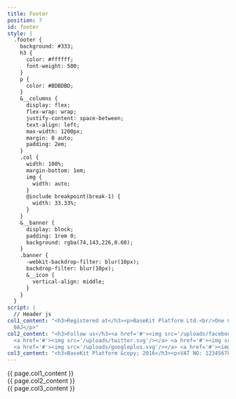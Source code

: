 ```yaml
---
title: Footer
position: 7
id: footer
style: |
  .footer {
    background: #333;
    h3 {
      color: #ffffff;
      font-weight: 500;
    }
    p {
      color: #BDBDBD;
    }
    &__columns {
      display: flex;
      flex-wrap: wrap;
      justify-content: space-between;
      text-align: left;
      max-width: 1200px;
      margin: 0 auto;
      padding: 2em;
    }
    .col {
      width: 100%;
      margin-bottom: 1em;
      img {
        width: auto;
      }
      @include breakpoint(break-1) {
        width: 33.33%;
      }
    }
    &__banner {
      display: block;
      padding: 1rem 0;
      background: rgba(74,143,226,0.60);
    }
    .banner {
      -webkit-backdrop-filter: blur(10px);
      backdrop-filter: blur(10px);
      &__icon {
        vertical-align: middle;
      }
    }
  }
script: |
  // Header js
col1_content: "<h3>Registered at</h3><p>BaseKit Platform Ltd.<br/>One Castlepark<br/>Bristol<br/>BS2
  0AJ</p>"
col2_content: "<h3>Follow us</h3><a href='#'><img src='/uploads/facebook.svg'/></a>
  <a href='#'><img src='/uploads/twitter.svg'/></a> <a href='#'><img src='/uploads/linkedin.svg'/></a>
  <a href='#'><img src='/uploads/googleplus.svg'/></a> <a href='#'><img src='/uploads/instagram.svg'/></a>"
col3_content: "<h3>BaseKit Platform &copy; 2016</h3><p>VAT NO: 1234567890</p>"
---
```


<footer class="footer">
  <div class="footer__columns">
    <div class="footer__col1 col typeset">
      {{ page.col1_content }}
    </div>
    <div class="footer__col2 col typeset">
      {{ page.col2_content }}
    </div>
    <div class="footer__col3 col typeset">
      {{ page.col3_content }}
    </div>
  </div>
</footer>
